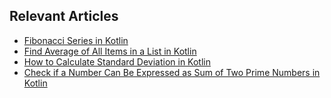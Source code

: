 ## Relevant Articles
- [Fibonacci Series in Kotlin](https://www.baeldung.com/kotlin/fibonacci-series)
- [Find Average of All Items in a List in Kotlin](https://www.baeldung.com/kotlin/list-mean-value)
- [How to Calculate Standard Deviation in Kotlin](https://www.baeldung.com/kotlin/standard-deviation)
- [Check if a Number Can Be Expressed as Sum of Two Prime Numbers in Kotlin](https://www.baeldung.com/kotlin/number-sum-two-primes-test)
